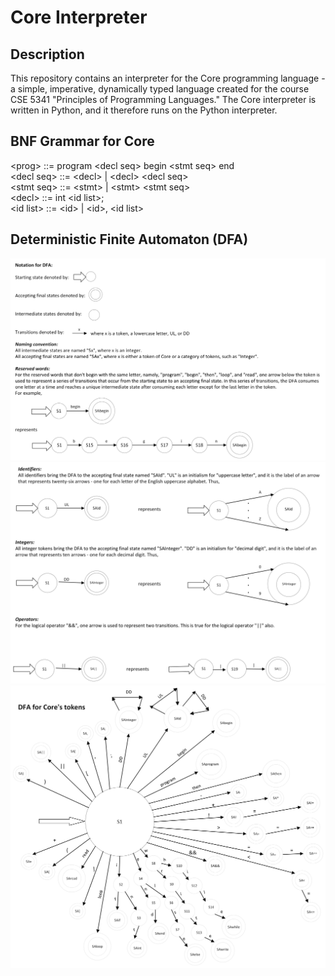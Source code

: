 # Core Interpreter

## Description

This repository contains an interpreter for the Core programming language - a
simple, imperative, dynamically typed language created for the course CSE 5341
"Principles of Programming Languages." The Core interpreter is written in
Python, and it therefore runs on the Python interpreter.

## BNF Grammar for Core

\<prog> ::= program \<decl seq> begin \<stmt seq> end  
\<decl seq> ::= \<decl> | \<decl> \<decl seq>  
\<stmt seq> ::= \<stmt> | \<stmt> \<stmt seq>  
\<decl> ::= int \<id list>;  
\<id list> ::= \<id> | \<id>, \<id list>  

## Deterministic Finite Automaton (DFA)

![DFA key page 1](docs/diagrams/dfa_page_1.png)
![DFA key page 2](docs/diagrams/dfa_page_2.png)
![DFA diagram](docs/diagrams/dfa_page_3.png)
